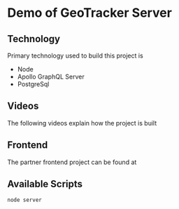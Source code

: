 # Demo of GeoTracker Server

## Technology

Primary technology used to build this project is

- Node
- Apollo GraphQL Server
- PostgreSql

## Videos

The following videos explain how the project is built

## Frontend

The partner frontend project can be found at

## Available Scripts

`node server`
